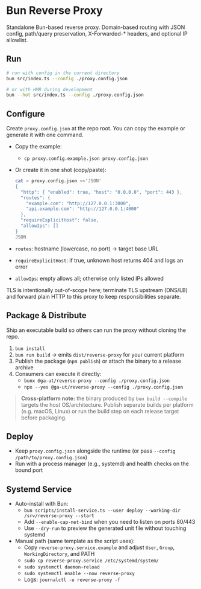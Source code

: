 # Bun Reverse Proxy

Standalone Bun-based reverse proxy. Domain-based routing with JSON config,
path/query preservation, X-Forwarded-\* headers, and optional IP allowlist.

## Run

```sh
# run with config in the current directory
bun src/index.ts --config ./proxy.config.json

# or with HMR during development
bun --hot src/index.ts --config ./proxy.config.json
```

## Configure

Create `proxy.config.json` at the repo root. You can copy the example or generate it with one command.

- Copy the example:
  - `cp proxy.config.example.json proxy.config.json`

- Or create it in one shot (copy/paste):
  ```sh
  cat > proxy.config.json <<'JSON'
  {
    "http": { "enabled": true, "host": "0.0.0.0", "port": 443 },
    "routes": {
      "example.com": "http://127.0.0.1:3000",
      "api.example.com": "http://127.0.0.1:4000"
    },
    "requireExplicitHost": false,
    "allowIps": []
  }
  JSON
  ```

- `routes`: hostname (lowercase, no port) → target base URL
- `requireExplicitHost`: if true, unknown host returns 404 and logs an error
- `allowIps`: empty allows all; otherwise only listed IPs allowed

TLS is intentionally out-of-scope here; terminate TLS upstream (DNS/LB) and
forward plain HTTP to this proxy to keep responsibilities separate.

## Package & Distribute

Ship an executable build so others can run the proxy without cloning the repo.

1. `bun install`
2. `bun run build` → emits `dist/reverse-proxy` for your current platform
3. Publish the package (`npm publish`) or attach the binary to a release archive
4. Consumers can execute it directly:
   - `bunx @ga-ut/reverse-proxy --config ./proxy.config.json`
   - `npx --yes @ga-ut/reverse-proxy --config ./proxy.config.json`

> **Cross-platform note:** the binary produced by `bun build --compile` targets the
> host OS/architecture. Publish separate builds per platform (e.g. macOS, Linux)
> or run the build step on each release target before packaging.

## Deploy

- Keep `proxy.config.json` alongside the runtime (or pass `--config /path/to/proxy.config.json`)
- Run with a process manager (e.g., systemd) and health checks on the bound port

## Systemd Service

- Auto-install with Bun:
  - `bun scripts/install-service.ts --user deploy --working-dir /srv/reverse-proxy --start`
  - Add `--enable-cap-net-bind` when you need to listen on ports 80/443
  - Use `--dry-run` to preview the generated unit file without touching systemd
- Manual path (same template as the script uses):
  - Copy `reverse-proxy.service.example` and adjust `User`, `Group`, `WorkingDirectory`, and PATH
  - `sudo cp reverse-proxy.service /etc/systemd/system/`
  - `sudo systemctl daemon-reload`
  - `sudo systemctl enable --now reverse-proxy`
  - Logs: `journalctl -u reverse-proxy -f`
